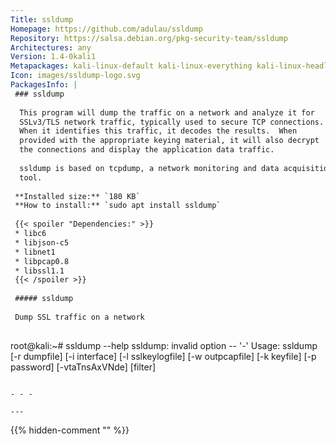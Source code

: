 ```yaml
---
Title: ssldump
Homepage: https://github.com/adulau/ssldump
Repository: https://salsa.debian.org/pkg-security-team/ssldump
Architectures: any
Version: 1.4-0kali1
Metapackages: kali-linux-default kali-linux-everything kali-linux-headless kali-linux-large kali-tools-information-gathering kali-tools-web 
Icon: images/ssldump-logo.svg
PackagesInfo: |
 ### ssldump
 
  This program will dump the traffic on a network and analyze it for
  SSLv3/TLS network traffic, typically used to secure TCP connections.
  When it identifies this traffic, it decodes the results.  When
  provided with the appropriate keying material, it will also decrypt
  the connections and display the application data traffic.
   
  ssldump is based on tcpdump, a network monitoring and data acquisition
  tool.
 
 **Installed size:** `180 KB`  
 **How to install:** `sudo apt install ssldump`  
 
 {{< spoiler "Dependencies:" >}}
 * libc6 
 * libjson-c5 
 * libnet1 
 * libpcap0.8 
 * libssl1.1 
 {{< /spoiler >}}
 
 ##### ssldump
 
 Dump SSL traffic on a network
 
 ```
 root@kali:~# ssldump --help
 ssldump: invalid option -- '-'
 Usage: ssldump [-r dumpfile] [-i interface] [-l sslkeylogfile] [-w outpcapfile]
                [-k keyfile] [-p password] [-vtaTnsAxVNde]
                [filter]
 ```
 
 - - -
 
---
```

{{% hidden-comment "<!--Do not edit anything above this line-->" %}}
